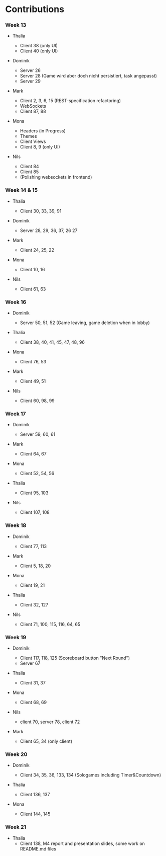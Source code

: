 # Contributions

### Week 13

- Thalia

  - Client 38 (only UI)
  - Client 40 (only UI)

- Dominik

  - Server 26

  * Server 28 (Game wird aber doch nicht persistiert, task angepasst)
  * Server 29

- Mark

  - Client 2, 3, 6, 15 (REST-specification refactoring)
  - WebSockets
  - Client 87, 88

- Mona

  - Headers (in Progress)
  - Themes
  - Client Views
  - Client 8, 9 (only UI)

- Nils
  - Client 84
  - Client 85
  - (Polishing websockets in frontend)

### Week 14 & 15

- Thalia

  - Client 30, 33, 39, 91

- Dominik

  - Server 28, 29, 36, 37, 26 27

- Mark

  - Client 24, 25, 22

- Mona

  - Client 10, 16

- Nils

  - Client 61, 63

### Week 16

- Dominik

  - Server 50, 51, 52 (Game leaving, game deletion when in lobby)

- Thalia

  - Client 38, 40, 41, 45, 47, 48, 96

- Mona

  - Client 76, 53

- Mark

  - Client 49, 51

- Nils
  - Client 60, 98, 99

### Week 17

- Dominik

  - Server 59, 60, 61

- Mark

  - Client 64, 67

- Mona
  - Client 52, 54, 56
- Thalia
  - Client 95, 103
- Nils
  - Client 107, 108

### Week 18

- Dominik

  - Client 77, 113

- Mark

  - Client 5, 18, 20

- Mona
  - Client 19, 21
- Thalia

  - Client 32, 127

- Nils
  - Client 71, 100, 115, 116, 64, 65

### Week 19

- Dominik

  - Client 117, 118, 125 (Scoreboard button "Next Round")
  - Server 67

- Thalia

  - Client 31, 37

- Mona

  - Client 68, 69

- Nils

  - client 70, server 78, client 72

- Mark
  - Client 65, 34 (only client)

### Week 20

- Dominik

  - Client 34, 35, 36, 133, 134 (Sologames including Timer&Countdown)

- Thalia
  - Client 136, 137

- Mona
  - Client 144, 145

### Week 21

- Thalia
  - Client 138, M4 report and presentation slides, some work on README.md files
